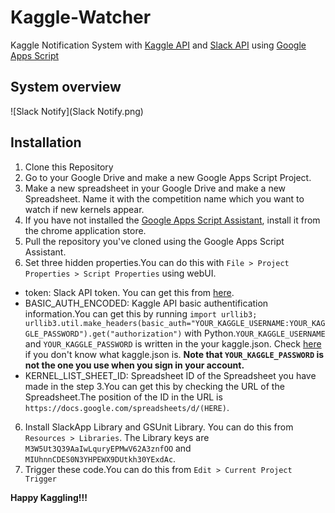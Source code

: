 # Kaggle-Watcher
Kaggle Notification System with [Kaggle API](https://www.kaggle.com/docs/api) and [Slack API](https://api.slack.com/web) using [Google Apps Script](https://developers.google.com/apps-script/)


## System overview
![Slack Notify](Slack Notify.png)

## Installation
1. Clone this Repository
2. Go to your Google Drive and make a new Google Apps Script Project.
3. Make a new spreadsheet in your Google Drive and make a new Spreadsheet. Name it with the competition name which you want to watch if new kernels appear.
3. If you have not installed the [Google Apps Script Assistant](https://chrome.google.com/webstore/detail/google-apps-script-github/lfjcgcmkmjjlieihflfhjopckgpelofo), install it from the chrome application store.
4. Pull the repository you've cloned using the Google Apps Script Assistant.
5. Set three hidden properties.You can do this with `File > Project Properties > Script Properties` using webUI.
  - token: Slack API token. You can get this from [here](https://api.slack.com/custom-integrations/legacy-tokens).
  - BASIC_AUTH_ENCODED: Kaggle API basic authentification information.You can get this by running `import urllib3; urllib3.util.make_headers(basic_auth="YOUR_KAGGLE_USERNAME:YOUR_KAGGLE_PASSWORD").get("authorization")` with Python.`YOUR_KAGGLE_USERNAME` and `YOUR_KAGGLE_PASSWORD` is written in the your kaggle.json. Check [here](https://www.kaggle.com/docs/api) if you don't know what kaggle.json is. **Note that `YOUR_KAGGLE_PASSWORD` is not the one you use when you sign in your account.**
  - KERNEL_LIST_SHEET_ID: Spreadsheet ID of the Spreadsheet you have made in the step 3.You can get this by checking the URL of the Spreadsheet.The position of the ID in the URL is `https://docs.google.com/spreadsheets/d/(HERE)`.
6. Install SlackApp Library and GSUnit Library. You can do this from `Resources > Libraries`. The Library keys are `M3W5Ut3Q39AaIwLquryEPMwV62A3znfOO` and `MIUhnnCDES0N3YHPEWX9DUtkh30YExdAc`.
7. Trigger these code.You can do this from `Edit > Current Project Trigger`

**Happy Kaggling!!!**
  
